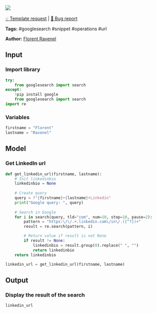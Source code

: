 <a href="https://app.naas.ai/user-redirect/naas/downloader?url=https://raw.githubusercontent.com/jupyter-naas/awesome-notebooks/master/Google%20Search/Google_Search_Get_LinkedIn_profile_url_from_name.ipynb" target="_parent"><img src="https://naasai-public.s3.eu-west-3.amazonaws.com/open_in_naas.svg"/></a><br><br><a href="https://github.com/jupyter-naas/awesome-notebooks/issues/new?assignees=&labels=&template=template-request.md&title=Tool+-+Action+of+the+notebook+">💡 Template request</a> | <a href="https://github.com/jupyter-naas/awesome-notebooks/issues/new?assignees=&labels=&template=bug_report.md&title=">🚨 Bug report</a>

**Tags:** #googlesearch #snippet #operations #url

**Author:** [Florent Ravenel](https://www.linkedin.com/in/ACoAABCNSioBW3YZHc2lBHVG0E_TXYWitQkmwog/)

## Input

### Import library


```python
try:
    from googlesearch import search
except:
    !pip install google
    from googlesearch import search
import re
```

### Variables


```python
firstname = "Florent"
lastname = "Ravenel"
```

## Model

### Get LinkedIn url


```python
def get_linkedin_url(firstname, lastname):
    # Init linkedinbio
    linkedinbio = None
    
    # Create query
    query = f"{firstname}+{lastname}+Linkedin"
    print("Google query: ", query)
    
    # Search in Google
    for i in search(query, tld="com", num=10, stop=10, pause=2):
        pattern = "https:\/\/.+.linkedin.com\/in\/.([^?])+"
        result = re.search(pattern, i)

        # Return value if result is not None
        if result != None:
            linkedinbio = result.group(0).replace(" ", "")
            return linkedinbio
    return linkedinbio

linkedin_url = get_linkedin_url(firstname, lastname)
```

## Output

### Display the result of the search


```python
linkedin_url
```
